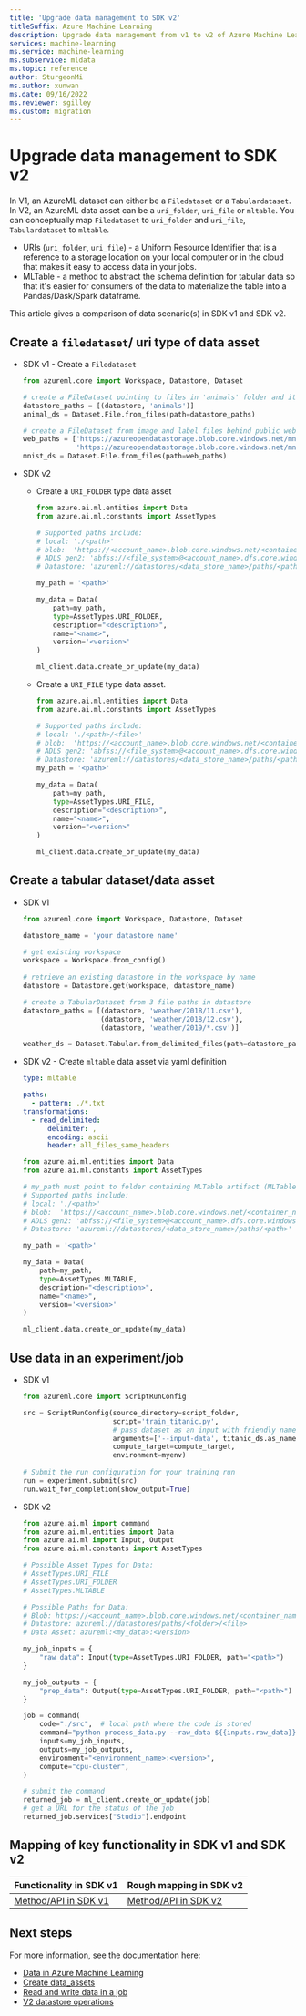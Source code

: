 ```yaml
---
title: 'Upgrade data management to SDK v2'
titleSuffix: Azure Machine Learning
description: Upgrade data management from v1 to v2 of Azure Machine Learning SDK
services: machine-learning
ms.service: machine-learning
ms.subservice: mldata
ms.topic: reference
author: SturgeonMi
ms.author: xunwan
ms.date: 09/16/2022
ms.reviewer: sgilley
ms.custom: migration
---
```


# Upgrade data management to SDK v2

In V1, an AzureML dataset can either be a `Filedataset` or a `Tabulardataset`.
In V2, an AzureML data asset can be a `uri_folder`, `uri_file` or `mltable`.
You can conceptually map `Filedataset` to `uri_folder` and `uri_file`, `Tabulardataset` to `mltable`.

* URIs (`uri_folder`, `uri_file`) - a Uniform Resource Identifier that is a reference to a storage location on your local computer or in the cloud that makes it easy to access data in your jobs.
* MLTable - a method to abstract the schema definition for tabular data so that it's easier for consumers of the data to materialize the table into a Pandas/Dask/Spark dataframe.

This article gives a comparison of data scenario(s) in SDK v1 and SDK v2.

## Create a `filedataset`/ uri type of data asset

* SDK v1 - Create a `Filedataset`

    ```python
    from azureml.core import Workspace, Datastore, Dataset
    
    # create a FileDataset pointing to files in 'animals' folder and its subfolders recursively
    datastore_paths = [(datastore, 'animals')]
    animal_ds = Dataset.File.from_files(path=datastore_paths)
    
    # create a FileDataset from image and label files behind public web urls
    web_paths = ['https://azureopendatastorage.blob.core.windows.net/mnist/train-images-idx3-ubyte.gz',
                 'https://azureopendatastorage.blob.core.windows.net/mnist/train-labels-idx1-ubyte.gz']
    mnist_ds = Dataset.File.from_files(path=web_paths)
    ```
    
* SDK v2
    * Create a `URI_FOLDER` type data asset

        ```python
        from azure.ai.ml.entities import Data
        from azure.ai.ml.constants import AssetTypes
        
        # Supported paths include:
        # local: './<path>'
        # blob:  'https://<account_name>.blob.core.windows.net/<container_name>/<path>'
        # ADLS gen2: 'abfss://<file_system>@<account_name>.dfs.core.windows.net/<path>/'
        # Datastore: 'azureml://datastores/<data_store_name>/paths/<path>'
        
        my_path = '<path>'
        
        my_data = Data(
            path=my_path,
            type=AssetTypes.URI_FOLDER,
            description="<description>",
            name="<name>",
            version='<version>'
        )
        
        ml_client.data.create_or_update(my_data)
        ```

    * Create a `URI_FILE` type data asset.
        ```python
        from azure.ai.ml.entities import Data
        from azure.ai.ml.constants import AssetTypes
        
        # Supported paths include:
        # local: './<path>/<file>'
        # blob:  'https://<account_name>.blob.core.windows.net/<container_name>/<path>/<file>'
        # ADLS gen2: 'abfss://<file_system>@<account_name>.dfs.core.windows.net/<path>/<file>'
        # Datastore: 'azureml://datastores/<data_store_name>/paths/<path>/<file>'
        my_path = '<path>'
        
        my_data = Data(
            path=my_path,
            type=AssetTypes.URI_FILE,
            description="<description>",
            name="<name>",
            version="<version>"
        )
        
        ml_client.data.create_or_update(my_data)
        ```

## Create a tabular dataset/data asset

* SDK v1

    ```python
    from azureml.core import Workspace, Datastore, Dataset
    
    datastore_name = 'your datastore name'
    
    # get existing workspace
    workspace = Workspace.from_config()
        
    # retrieve an existing datastore in the workspace by name
    datastore = Datastore.get(workspace, datastore_name)
    
    # create a TabularDataset from 3 file paths in datastore
    datastore_paths = [(datastore, 'weather/2018/11.csv'),
                       (datastore, 'weather/2018/12.csv'),
                       (datastore, 'weather/2019/*.csv')]
    
    weather_ds = Dataset.Tabular.from_delimited_files(path=datastore_paths)
    ```

* SDK v2 - Create `mltable` data asset via yaml definition

    ```yaml
    type: mltable
    
    paths:
      - pattern: ./*.txt
    transformations:
      - read_delimited:
          delimiter: ,
          encoding: ascii
          header: all_files_same_headers
    ```
    
    ```python
    from azure.ai.ml.entities import Data
    from azure.ai.ml.constants import AssetTypes
    
    # my_path must point to folder containing MLTable artifact (MLTable file + data
    # Supported paths include:
    # local: './<path>'
    # blob:  'https://<account_name>.blob.core.windows.net/<container_name>/<path>'
    # ADLS gen2: 'abfss://<file_system>@<account_name>.dfs.core.windows.net/<path>/'
    # Datastore: 'azureml://datastores/<data_store_name>/paths/<path>'
    
    my_path = '<path>'
    
    my_data = Data(
        path=my_path,
        type=AssetTypes.MLTABLE,
        description="<description>",
        name="<name>",
        version='<version>'
    )
    
    ml_client.data.create_or_update(my_data)
    ```

## Use data in an experiment/job

* SDK v1

    ```python
    from azureml.core import ScriptRunConfig
    
    src = ScriptRunConfig(source_directory=script_folder,
                          script='train_titanic.py',
                          # pass dataset as an input with friendly name 'titanic'
                          arguments=['--input-data', titanic_ds.as_named_input('titanic')],
                          compute_target=compute_target,
                          environment=myenv)
                                 
    # Submit the run configuration for your training run
    run = experiment.submit(src)
    run.wait_for_completion(show_output=True)
    ```

* SDK v2

    ```python
    from azure.ai.ml import command
    from azure.ai.ml.entities import Data
    from azure.ai.ml import Input, Output
    from azure.ai.ml.constants import AssetTypes
    
    # Possible Asset Types for Data:
    # AssetTypes.URI_FILE
    # AssetTypes.URI_FOLDER
    # AssetTypes.MLTABLE
    
    # Possible Paths for Data:
    # Blob: https://<account_name>.blob.core.windows.net/<container_name>/<folder>/<file>
    # Datastore: azureml://datastores/paths/<folder>/<file>
    # Data Asset: azureml:<my_data>:<version>
    
    my_job_inputs = {
        "raw_data": Input(type=AssetTypes.URI_FOLDER, path="<path>")
    }
    
    my_job_outputs = {
        "prep_data": Output(type=AssetTypes.URI_FOLDER, path="<path>")
    }
    
    job = command(
        code="./src",  # local path where the code is stored
        command="python process_data.py --raw_data ${{inputs.raw_data}} --prep_data ${{outputs.prep_data}}",
        inputs=my_job_inputs,
        outputs=my_job_outputs,
        environment="<environment_name>:<version>",
        compute="cpu-cluster",
    )
    
    # submit the command
    returned_job = ml_client.create_or_update(job)
    # get a URL for the status of the job
    returned_job.services["Studio"].endpoint
    ```

## Mapping of key functionality in SDK v1 and SDK v2

|Functionality in SDK v1|Rough mapping in SDK v2|
|-|-|
|[Method/API in SDK v1](/python/api/azurzeml-core/azureml.data)|[Method/API in SDK v2](/python/api/azure-ai-ml/azure.ai.ml.entities)|

## Next steps

For more information, see the documentation here:
* [Data in Azure Machine Learning](concept-data.md?tabs=uri-file-example%2Ccli-data-create-example)
* [Create data_assets](how-to-create-data-assets.md?tabs=CLI)
* [Read and write data in a job](how-to-read-write-data-v2.md)
* [V2 datastore operations](/python/api/azure-ai-ml/azure.ai.ml.operations.datastoreoperations)
